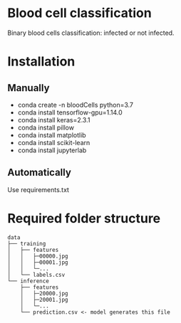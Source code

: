 # Blood cell classification
Binary blood cells classification: infected or not infected.

# Installation
## Manually
- conda create -n bloodCells python=3.7
- conda install tensorflow-gpu=1.14.0
- conda install keras=2.3.1
- conda install pillow
- conda install matplotlib
- conda install scikit-learn
- conda install jupyterlab
## Automatically
Use requirements.txt

# Required folder structure
```
data
├── training
│   ├── features
│   │   ├─00000.jpg
│   │   ├─00001.jpg
│	│   └─...
│	└── labels.csv	
└── inference
    ├── features
    │   ├─20000.jpg
    │   ├─20001.jpg
 	│   └─...
 	└── prediction.csv <- model generates this file
```